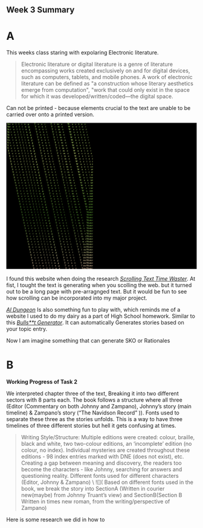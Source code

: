 ## Week 3 Summary

# A

This weeks class staring with expolaring Electronic literature. 

>Electronic literature or digital literature is a genre of literature encompassing works created exclusively on and for digital devices, such as computers, tablets, and mobile phones. A work of electronic literature can be defined as "a construction whose literary aesthetics emerge from computation", "work that could only exist in the space for which it was developed/written/coded—the digital space.

Can not be printed - because elements crucial to the text are unable to be carried over onto a printed version. 

![](https://github.com/Raymondvonz/CodeWords/blob/master/W3/Screen%20Shot%202020-09-05%20at%2011.56.55%20pm.png)

I found this website when doing the research [*Scrolling Text Time Waster*](http://patorjk.com/misc/scrollingtext/timewaster.php). At fist, I tought the text is generating when you scolling the web. but it turned out to be a long page with pre-arragnged text. But it would be fun to see how scrolling can be incorporated into my major project. 

[*AI Dungeon*](https://play.aidungeon.io/) Is also something fun to play with, which reminds me of a website l used to do my dairy as a part of High School homework. Similar to this [*Bulls**t Generator*](https://suulnnka.github.io/BullshitGenerator/index.html). It can automatically Generates stories based on your topic entry.

Now l am imagine something that can generate SKO or Rationales 

# B

**Working Progress of Task 2**

 We interpreted chapter three of the text, Breaking it into two different sectors with 8 parts each. The book follows a structure where all three (Editor (Commentary on both Johnny and Zampano), Johnny’s story (main timeline) & Zampano’s story (“The Navidson Record” )). 
Fonts used to separate these three as the stories unfolds. This is a way to have three timelines of three different stories but hell it gets confusing at times. 

>Writing Style/Structure:
Multiple editions were created: colour, braille, black and white, two two-colour editions, an ‘incomplete’ edition (no colour, no index). Individual mysteries are created throughout these editions - 98 index entries marked with DNE (does not exist), etc. Creating a gap between meaning and discovery, the readers too become the characters - like Johnny, searching for answers and questioning reality. Different fonts used for different characters (Editor, Johnny & Zampano) \\
![](
Based on different fonts used in the book, we break the story into SectionA (Written in courier new(maybe) from Johnny Truant’s view) and SectionB(Section B  Written in times new roman, from the writing/perspective of Zampano)

Here is some research we did in how to 



